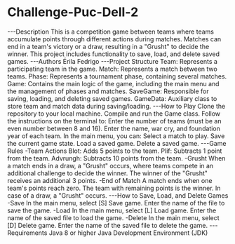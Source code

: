 # Challenge-Puc-Dell-2
---Description
This is a competition game between teams where teams accumulate points through different actions during matches. Matches can end in a team's victory or a draw, resulting in a "Grusht" to decide the winner. This project includes functionality to save, load, and delete saved games.
---Authors
Érila Fedrigo
---Project Structure
Team: Represents a participating team in the game.
Match: Represents a match between two teams.
Phase: Represents a tournament phase, containing several matches.
Game: Contains the main logic of the game, including the main menu and the management of phases and matches.
SaveGame: Responsible for saving, loading, and deleting saved games.
GameData: Auxiliary class to store team and match data during saving/loading.
---How to Play
Clone the repository to your local machine.
Compile and run the Game class.
Follow the instructions on the terminal to:
Enter the number of teams (must be an even number between 8 and 16).
Enter the name, war cry, and foundation year of each team.
In the main menu, you can:
Select a match to play.
Save the current game state.
Load a saved game.
Delete a saved game.
---Game Rules
-Team Actions
Blot: Adds 5 points to the team.
Plif: Subtracts 1 point from the team.
Advrungh: Subtracts 10 points from the team.
-Grusht
When a match ends in a draw, a "Grusht" occurs, where teams compete in an additional challenge to decide the winner. The winner of the "Grusht" receives an additional 3 points.
-End of Match
A match ends when one team's points reach zero. The team with remaining points is the winner. In case of a draw, a "Grusht" occurs.
---How to Save, Load, and Delete Games
-Save
In the main menu, select [S] Save game.
Enter the name of the file to save the game.
-Load
In the main menu, select [L] Load game.
Enter the name of the saved file to load the game.
-Delete
In the main menu, select [D] Delete game.
Enter the name of the saved file to delete the game.
---Requirements
Java 8 or higher
Java Development Environment (JDK)
